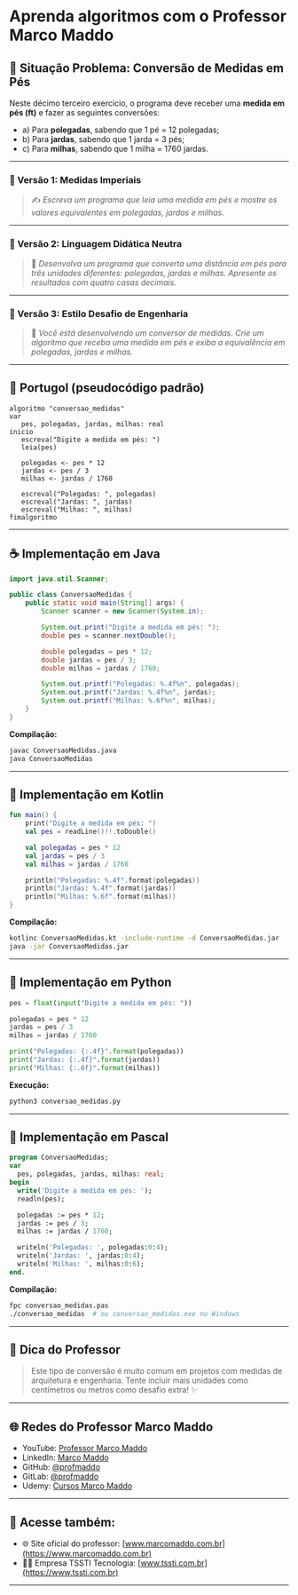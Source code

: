 # Aprenda algoritmos com o Professor Marco Maddo

## 🧠 Situação Problema: Conversão de Medidas em Pés

Neste décimo terceiro exercício, o programa deve receber uma **medida em pés (ft)** e fazer as seguintes conversões:

- a) Para **polegadas**, sabendo que 1 pé = 12 polegadas;
- b) Para **jardas**, sabendo que 1 jarda = 3 pés;
- c) Para **milhas**, sabendo que 1 milha = 1760 jardas.

---

### 📏 Versão 1: Medidas Imperiais
> ✍️ *Escreva um programa que leia uma medida em pés e mostre os valores equivalentes em polegadas, jardas e milhas.*

---

### 📐 Versão 2: Linguagem Didática Neutra
> 🧮 *Desenvolva um programa que converta uma distância em pés para três unidades diferentes: polegadas, jardas e milhas. Apresente os resultados com quatro casas decimais.*

---

### 🚀 Versão 3: Estilo Desafio de Engenharia
> 🧰 *Você está desenvolvendo um conversor de medidas. Crie um algoritmo que receba uma medida em pés e exiba a equivalência em polegadas, jardas e milhas.*

---

## 💬 Portugol (pseudocódigo padrão)

```portugol
algoritmo "conversao_medidas"
var
   pes, polegadas, jardas, milhas: real
inicio
   escreva("Digite a medida em pés: ")
   leia(pes)

   polegadas <- pes * 12
   jardas <- pes / 3
   milhas <- jardas / 1760

   escreval("Polegadas: ", polegadas)
   escreval("Jardas: ", jardas)
   escreval("Milhas: ", milhas)
fimalgoritmo
```

---

## ☕ Implementação em Java

```java
import java.util.Scanner;

public class ConversaoMedidas {
    public static void main(String[] args) {
        Scanner scanner = new Scanner(System.in);

        System.out.print("Digite a medida em pés: ");
        double pes = scanner.nextDouble();

        double polegadas = pes * 12;
        double jardas = pes / 3;
        double milhas = jardas / 1760;

        System.out.printf("Polegadas: %.4f%n", polegadas);
        System.out.printf("Jardas: %.4f%n", jardas);
        System.out.printf("Milhas: %.6f%n", milhas);
    }
}
```

**Compilação:**
```bash
javac ConversaoMedidas.java
java ConversaoMedidas
```

---

## 💙 Implementação em Kotlin

```kotlin
fun main() {
    print("Digite a medida em pés: ")
    val pes = readLine()!!.toDouble()

    val polegadas = pes * 12
    val jardas = pes / 3
    val milhas = jardas / 1760

    println("Polegadas: %.4f".format(polegadas))
    println("Jardas: %.4f".format(jardas))
    println("Milhas: %.6f".format(milhas))
}
```

**Compilação:**
```bash
kotlinc ConversaoMedidas.kt -include-runtime -d ConversaoMedidas.jar
java -jar ConversaoMedidas.jar
```

---

## 🐍 Implementação em Python

```python
pes = float(input("Digite a medida em pés: "))

polegadas = pes * 12
jardas = pes / 3
milhas = jardas / 1760

print("Polegadas: {:.4f}".format(polegadas))
print("Jardas: {:.4f}".format(jardas))
print("Milhas: {:.6f}".format(milhas))
```

**Execução:**
```bash
python3 conversao_medidas.py
```

---

## 🧙 Implementação em Pascal

```pascal
program ConversaoMedidas;
var
  pes, polegadas, jardas, milhas: real;
begin
  write('Digite a medida em pés: ');
  readln(pes);

  polegadas := pes * 12;
  jardas := pes / 3;
  milhas := jardas / 1760;

  writeln('Polegadas: ', polegadas:0:4);
  writeln('Jardas: ', jardas:0:4);
  writeln('Milhas: ', milhas:0:6);
end.
```

**Compilação:**
```bash
fpc conversao_medidas.pas
./conversao_medidas  # ou conversao_medidas.exe no Windows
```

---

## 🧠 Dica do Professor
> Este tipo de conversão é muito comum em projetos com medidas de arquitetura e engenharia. Tente incluir mais unidades como centímetros ou metros como desafio extra! ✨

---

## 🌐 Redes do Professor Marco Maddo

- YouTube: [Professor Marco Maddo](https://www.youtube.com/@ProfessorMarcoMaddo)
- LinkedIn: [Marco Maddo](https://www.linkedin.com/in/marcomaddo/)
- GitHub: [@profmaddo](https://github.com/profmaddo)
- GitLab: [@profmaddo](https://gitlab.com/profmaddo)
- Udemy: [Cursos Marco Maddo](https://www.udemy.com/user/marcomaddo/)

---

## 🚀 Acesse também:

- 🌐 Site oficial do professor: [www.marcomaddo.com.br](https://www.marcomaddo.com.br)
- 🧑‍💼 Empresa TSSTI Tecnologia: [www.tssti.com.br](https://www.tssti.com.br)

---
